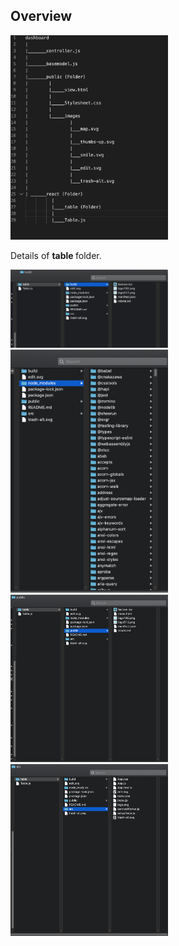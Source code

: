 <h2> Overview </h2>
<img src="images/Directory.png" width="50%" height="50%"> <br/>

Details of <b> table </b> folder. <br/>

<img src="images/Build.png" width="50%" height="50%"> <br/>
<img src="images/Node_modules.png" width="50%" height="50%"> <br/>
<img src="images/Public.png" width="50%" height="50%"> <br/>
<img src="images/Src.png" width="50%" height="50%"> <br/>

